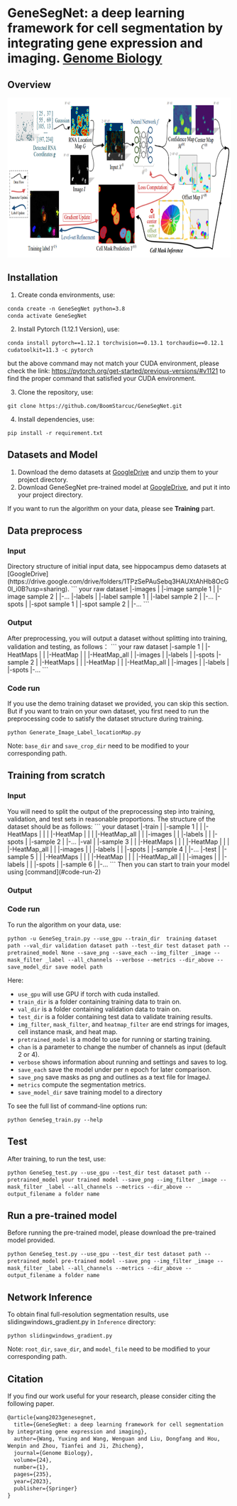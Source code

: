 # GeneSegNet: a deep learning framework for cell segmentation by integrating gene expression and imaging. [Genome Biology](https://link.springer.com/article/10.1186/s13059-023-03054-0?utm_source=rct_congratemailt&utm_medium=email&utm_campaign=oa_20231019&utm_content=10.1186/s13059-023-03054-0#availability-of-data-and-materials)

## Overview
<div align=center><img src="https://github.com/BoomStarcuc/GeneSegNet/blob/master/data/GeneSegNet_framework.png" width="1000" height="360"/></div>

## Installation
1. Create conda environments, use:

``` 
conda create -n GeneSegNet python=3.8
conda activate GeneSegNet
```

2. Install Pytorch (1.12.1 Version), use:

``` 
conda install pytorch==1.12.1 torchvision==0.13.1 torchaudio==0.12.1 cudatoolkit=11.3 -c pytorch
```

but the above command may not match your CUDA environment, please check the link: https://pytorch.org/get-started/previous-versions/#v1121 to find the proper command that satisfied your CUDA environment.

3. Clone the repository, use:

``` 
git clone https://github.com/BoomStarcuc/GeneSegNet.git
```

4. Install dependencies, use:

```
pip install -r requirement.txt
```

## Datasets and Model

1. Download the demo datasets at [GoogleDrive](https://drive.google.com/drive/folders/1rF6U5fSq8D-UpZW-iUy4DG16dyxAzvK7?usp=share_link) and unzip them to your project directory.
2. Download GeneSegNet pre-trained model at [GoogleDrive](https://drive.google.com/drive/folders/1hzavxQ_zkH6At0vkCzskyg7hlRnKDEC3?usp=sharing), and put it into your project directory.

If you want to run the algorithm on your data, please see  **Training** part.




## Data preprocess
<h3 id="input-1">Input</h3>
Directory structure of initial input data, see hippocampus demo datasets at [GoogleDrive](https://drive.google.com/drive/folders/1TPzSePAuSebq3HAUXtAhHb8OcG0l_i0B?usp=sharing).
```
your raw dataset
 |-images
 |   |-image sample 1
 |   |-image sample 2
 |   |-...
 |-labels
 |   |-label sample 1
 |   |-label sample 2
 |   |-...
 |-spots
 |   |-spot sample 1
 |   |-spot sample 2
 |   |-...
```

<h3 id="output-1">Output</h3>
After preprocessing, you will output a dataset without splitting into training, validation and testing, as follows：
```
   your raw dataset
    |-sample 1
    |   |-HeatMaps
    |   |   |-HeatMap
    |   |   |-HeatMap_all
    |   |-images
    |   |-labels
    |   |-spots
    |-sample 2
    |   |-HeatMaps
    |   |   |-HeatMap
    |   |   |-HeatMap_all
    |   |-images
    |   |-labels
    |   |-spots
    |-...
   ```

<h3 id="code-run-1">Code run</h3>
If you use the demo training dataset we provided, you can skip this section. But if you want to train on your own dataset, you first need to run the preprocessing code to satisfy the dataset structure during training.

```
python Generate_Image_Label_locationMap.py
```
Note: ```base_dir``` and ```save_crop_dir``` need to be modified to your corresponding path.


## Training from scratch
<h3 id="input-12">Input</h3>
You will need to split the output of the preprocessing step into training, validation, and test sets in reasonable proportions. The structure of the dataset should be as follows:
```
your dataset
 |-train
 |   |-sample 1
 |   |   |-HeatMaps
 |   |   |   |-HeatMap
 |   |   |   |-HeatMap_all
 |   |   |-images            
 |   |   |-labels 
 |   |   |-spots
 |   |-sample 2
 |   |-...
 |-val
 |   |-sample 3
 |   |   |-HeatMaps
 |   |   |   |-HeatMap
 |   |   |   |-HeatMap_all
 |   |   |-images            
 |   |   |-labels 
 |   |   |-spots
 |   |-sample 4
 |   |-...
 |-test
 |   |-sample 5
 |   |   |-HeatMaps
 |   |   |   |-HeatMap
 |   |   |   |-HeatMap_all
 |   |   |-images            
 |   |   |-labels 
 |   |   |-spots
 |   |-sample 6
 |   |-...
```
Then you can start to train your model using [command](#code-run-2)

<h3 id="output-2">Output</h3>

<h3 id="code-run-2">Code run</h3>
To run the algorithm on your data, use:

```
python -u GeneSeg_train.py --use_gpu --train_dir  training dataset path --val_dir validation dataset path --test_dir test dataset path --pretrained_model None --save_png --save_each --img_filter _image --mask_filter _label --all_channels --verbose --metrics --dir_above --save_model_dir save model path
```

Here:

- ```use_gpu``` will use GPU if torch with cuda installed.
- ```train_dir``` is a folder containing training data to train on.
- ```val_dir``` is a folder containing validation data to train on.
- ```test_dir``` is a folder containing test data to validate training results.
- ```img_filter```, ```mask_filter```, and ```heatmap_filter``` are end strings for images, cell instance mask, and heat map.
- ```pretrained_model``` is a model to use for running or starting training.
- ```chan``` is a parameter to change the number of channels as input (default 2 or 4).
- ```verbose``` shows information about running and settings and saves to log.
- ```save_each``` save the model under per n epoch for later comparison.
- ```save_png``` save masks as png and outlines as a text file for ImageJ.
- ```metrics``` compute the segmentation metrics.
- ```save_model_dir``` save training model to a directory

To see the full list of command-line options run:

```
python GeneSeg_train.py --help
```

## Test

After training, to run the test, use:

```
python GeneSeg_test.py --use_gpu --test_dir test dataset path --pretrained_model your trained model --save_png --img_filter _image --mask_filter _label --all_channels --metrics --dir_above --output_filename a folder name
```

## Run a pre-trained model
Before running the pre-trained model, please download the pre-trained model provided. 

```
python GeneSeg_test.py --use_gpu --test_dir test dataset path --pretrained_model pre-trained model --save_png --img_filter _image --mask_filter _label --all_channels --metrics --dir_above --output_filename a folder name
```

## Network Inference
To obtain final full-resolution segmentation results, use slidingwindows_gradient.py in ```Inference``` directory:

```
python slidingwindows_gradient.py
```
Note: ```root_dir```, ```save_dir```, and ```model_file``` need to be modified to your corresponding path.

## Citation
If you find our work useful for your research, please consider citing the following paper.
```
@article{wang2023genesegnet,
  title={GeneSegNet: a deep learning framework for cell segmentation by integrating gene expression and imaging},
  author={Wang, Yuxing and Wang, Wenguan and Liu, Dongfang and Hou, Wenpin and Zhou, Tianfei and Ji, Zhicheng},
  journal={Genome Biology},
  volume={24},
  number={1},
  pages={235},
  year={2023},
  publisher={Springer}
}
```
